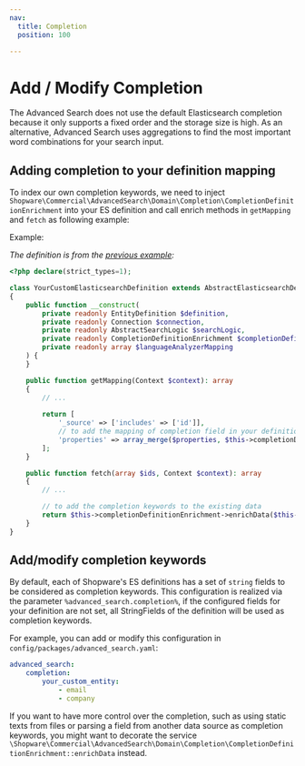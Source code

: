 ```yaml
---
nav:
  title: Completion
  position: 100

---
```


# Add / Modify Completion

The Advanced Search does not use the default Elasticsearch completion because it only supports a fixed order and the storage size is high. As an alternative, Advanced Search uses aggregations to find the most important word combinations for your search input.

## Adding completion to your definition mapping

To index our own completion keywords, we need to inject `Shopware\Commercial\AdvancedSearch\Domain\Completion\CompletionDefinitionEnrichment` into your ES definition and call enrich methods in `getMapping` and `fetch` as following example:

Example:

_The definition is from the [previous example](./How-to-define-your-custom-Elasticsearch-definition):_

```php
<?php declare(strict_types=1);

class YourCustomElasticsearchDefinition extends AbstractElasticsearchDefinition
{
    public function __construct(
        private readonly EntityDefinition $definition,
        private readonly Connection $connection,
        private readonly AbstractSearchLogic $searchLogic,
        private readonly CompletionDefinitionEnrichment $completionDefinitionEnrichment,
        private readonly array $languageAnalyzerMapping
    ) {
    }

    public function getMapping(Context $context): array
    {
        // ...
        
        return [
            '_source' => ['includes' => ['id']],
            // to add the mapping of completion field in your definition
            'properties' => array_merge($properties, $this->completionDefinitionEnrichment->enrichMapping()),
        ];
    }

    public function fetch(array $ids, Context $context): array
    {
        // ...

        // to add the completion keywords to the existing data
        return $this->completionDefinitionEnrichment->enrichData($this->getEntityDefinition(), $documents);
    }
}
```

## Add/modify completion keywords

By default, each of Shopware's ES definitions has a set of `string` fields to be considered as completion keywords. This configuration is realized via the parameter `%advanced_search.completion%`, if the configured fields for your definition are not set, all StringFields of the definition will be used as completion keywords.

For example, you can add or modify this configuration in `config/packages/advanced_search.yaml`:

```yaml
advanced_search:
    completion:
        your_custom_entity:
            - email
            - company
```

If you want to have more control over the completion, such as using static texts from files or parsing a field from another data source as completion keywords, you might want to decorate the service `\Shopware\Commercial\AdvancedSearch\Domain\Completion\CompletionDefinitionEnrichment::enrichData` instead.
